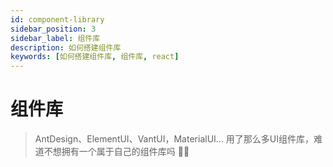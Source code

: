 ```yaml
---
id: component-library
sidebar_position: 3
sidebar_label: 组件库
description: 如何搭建组件库
keywords: [如何搭建组件库, 组件库, react]
---
```


# 组件库

> AntDesign、ElementUI、VantUI，MaterialUI...
> 用了那么多UI组件库，难道不想拥有一个属于自己的组件库吗 👨‍🎨
